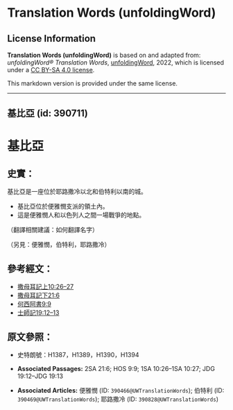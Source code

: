 # Translation Words (unfoldingWord)

## License Information

**Translation Words (unfoldingWord)** is based on and adapted from: _unfoldingWord® Translation Words_, [unfoldingWord](https://unfoldingword.org/utw), 2022, which is licensed under a [CC BY-SA 4.0 license](https://creativecommons.org/licenses/by-sa/4.0/legalcode.en).

This markdown version is provided under the same license.



--------------------------------

## 基比亞 (id: 390711)

基比亞
===

史實：
---

基比亞是一座位於耶路撒冷以北和伯特利以南的城。

* 基比亞位於便雅憫支派的領土內。
* 這是便雅憫人和以色列人之間一場戰爭的地點。

（翻譯相關建議：如何翻譯名字）

（另見：便雅憫，伯特利，耶路撒冷）

參考經文：
-----

* [撒母耳記上10:26–27](https://ref.ly/1Sam10:26-1Sam10:27)
* [撒母耳記下21:6](https://ref.ly/2Sam21:6)
* [何西阿書9:9](https://ref.ly/Hos9:9)
* [士師記19:12–13](https://ref.ly/Judg19:12-Judg19:13)

原文參照：
-----

* 史特朗號：H1387，H1389，H1390，H1394

* **Associated Passages:** 2SA 21:6; HOS 9:9; 1SA 10:26–1SA 10:27; JDG 19:12–JDG 19:13
* **Associated Articles:** 便雅憫 (ID: `390466@UWTranslationWords`); 伯特利 (ID: `390469@UWTranslationWords`); 耶路撒冷 (ID: `390828@UWTranslationWords`)

